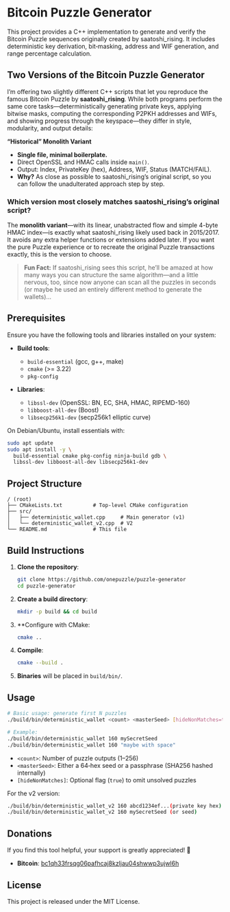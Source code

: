 # Bitcoin Puzzle Generator

This project provides a C++ implementation to generate and verify the Bitcoin Puzzle sequences originally created by saatoshi_rising. It includes deterministic key derivation, bit‑masking, address and WIF generation, and range percentage calculation.

## Two Versions of the Bitcoin Puzzle Generator

I’m offering two slightly different C++ scripts that let you reproduce the famous Bitcoin Puzzle by **saatoshi\_rising**. While both programs perform the same core tasks—deterministically generating private keys, applying bitwise masks, computing the corresponding P2PKH addresses and WIFs, and showing progress through the keyspace—they differ in style, modularity, and output details:

**“Historical” Monolith Variant**

* **Single file, minimal boilerplate.**
* Direct OpenSSL and HMAC calls inside `main()`.
* Output: Index, PrivateKey (hex), Address, WIF, Status (MATCH/FAIL).
* **Why?** As close as possible to saatoshi\_rising’s original script, so you can follow the unadulterated approach step by step.

### Which version most closely matches saatoshi\_rising’s original script?

The **monolith variant**—with its linear, unabstracted flow and simple 4-byte HMAC index—is exactly what saatoshi\_rising likely used back in 2015/2017. It avoids any extra helper functions or extensions added later. If you want the pure Puzzle experience or to recreate the original Puzzle transactions exactly, this is the version to choose.

> **Fun Fact:** If saatoshi\_rising sees this script, he’ll be amazed at how many ways you can structure the same algorithm—and a little nervous, too, since now anyone can scan all the puzzles in seconds (or maybe he used an entirely different method to generate the wallets)…

## Prerequisites

Ensure you have the following tools and libraries installed on your system:

* **Build tools**:

    * `build-essential` (gcc, g++, make)
    * `cmake` (>= 3.22)
    * `pkg-config`

* **Libraries**:

    * `libssl-dev` (OpenSSL: BN, EC, SHA, HMAC, RIPEMD-160)
    * `libboost-all-dev` (Boost)
    * `libsecp256k1-dev` (secp256k1 elliptic curve)

On Debian/Ubuntu, install essentials with:

```bash
sudo apt update
sudo apt install -y \
  build-essential cmake pkg-config ninja-build gdb \
  libssl-dev libboost-all-dev libsecp256k1-dev
```

## Project Structure

```
/ (root)
├── CMakeLists.txt          # Top-level CMake configuration
├── src/
│   ├── deterministic_wallet.cpp     # Main generator (v1)
│   └── deterministic_wallet_v2.cpp  # V2
└── README.md               # This file
```

## Build Instructions

1. **Clone the repository**:

   ```bash
   git clone https://github.com/onepuzzle/puzzle-generator
   cd puzzle-generator
   ```

2. **Create a build directory**:

   ```bash
   mkdir -p build && cd build
   ```

3. **Configure with CMake:

   ```bash
   cmake ..
   ```

4. **Compile**:

   ```bash
   cmake --build .
   ```

5. **Binaries** will be placed in `build/bin/`.

## Usage

```bash
# Basic usage: generate first N puzzles
./build/bin/deterministic_wallet <count> <masterSeed> [hideNonMatches=true]

# Example:
./build/bin/deterministic_wallet 160 mySecretSeed
./build/bin/deterministic_wallet 160 "maybe with space"
```

* `<count>`: Number of puzzle outputs (1–256)
* `<masterSeed>`: Either a 64‑hex seed or a passphrase (SHA256 hashed internally)
* `[hideNonMatches]`: Optional flag (`true`) to omit unsolved puzzles

For the v2 version:

```bash
./build/bin/deterministic_wallet_v2 160 abcd1234ef...(private key hex)
./build/bin/deterministic_wallet_v2 160 mySecretSeed (or seed)
```

## Donations

If you find this tool helpful, your support is greatly appreciated! 💖

* **Bitcoin**: [bc1qh33frsqg06pafhcaj8kzljau04shwwp3ujwl6h](https://www.blockchain.com/btc/address/bc1qh33frsqg06pafhcaj8kzljau04shwwp3ujwl6h)

## License

This project is released under the MIT License.
